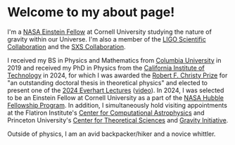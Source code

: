 # Welcome to my about page!

I'm a [NASA Einstein Fellow](https://www.stsci.edu/stsci-research/fellowships/nasa-hubble-fellowship-program) at Cornell University
studying the nature of gravity within our Universe.
I'm also a member of the [LIGO Scientific Collaboration](https://ligo.org) and the [SXS Collaboration](https://www.black-holes.org).


I received my BS in Physics and Mathematics from [Columbia University](https://www.columbia.edu) in 2019 and received my PhD in Physics from the [California Institute of Technology](https://www.caltech.edu) in 2024, for which I was awarded the [Robert F. Christy Prize](https://www.pma.caltech.edu/research-and-academics/physics/physics-prizes-awards/robert-f-christy-prize-winners) for "an outstanding doctoral thesis in theoretical physics" and elected to present one of the [2024 Everhart Lectures](https://www.caltech.edu/about/news/graduate-students-present-everhart-lectures-on-gravitational-memory-and-genome-defense) ([video](https://www.youtube.com/watch?v=97Fe3voDxnM)). In 2024, I was selected to be an Einstein Fellow at Cornell University as a part of the [NASA Hubble Fellowship Program](https://www.stsci.edu/stsci-research/fellowships/nasa-hubble-fellowship-program). In addition, I simultaneously hold visiting appointments at the Flatiron Institute's [Center for Computational Astrophysics](https://www.simonsfoundation.org/flatiron/center-for-computational-astrophysics/) and Princeton University's [Center for Theoretical Sciences](https://pcts.princeton.edu) and [Gravity Initiative](https://www.google.com/search?client=safari&rls=en&q=princeton+gravity+inititative&ie=UTF-8&oe=UTF-8).


Outside of physics, I am an avid backpacker/hiker and a novice whittler. 